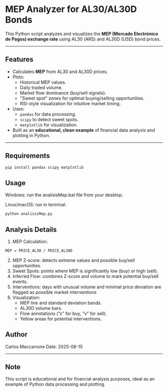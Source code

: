 # MEP Analyzer for AL30/AL30D Bonds

This Python script analyzes and visualizes the **MEP (Mercado Electrónico de Pagos) exchange rate** using AL30 (ARS) and AL30D (USD) bond prices.

---

## Features

- Calculates **MEP** from AL30 and AL30D prices.
- Plots:
  - Historical MEP values.
  - Daily traded volume.
  - Market flow dominance (buy/sell signals).
  - "Sweet spot" zones for optimal buying/selling opportunities.
  - RSI-style visualization for intuitive market timing.
- Uses:
  - `pandas` for data processing.
  - `scipy` to detect sweet spots.
  - `matplotlib` for visualization.
- Built as an **educational, clean example** of financial data analysis and plotting in Python.

---

## Requirements

```bash
pip install pandas scipy matplotlib
```

## Usage

Windows: run the analisisMep.bat file from your desktop.

Linux/macOS: run in terminal:

```bash
python analisisMep.py
```

## Analysis Details

1. MEP Calculation:
```bash
MEP = PRICE_AL30 / PRICE_AL30D
```
2. MEP Z-score: detects extreme values and possible buy/sell opportunities.
3. Sweet Spots: points where MEP is significantly low (buy) or high (sell).
4. Inferred Flow: combines Z-score and volume to mark potential buy/sell events.
5. Interventions: days with unusual volume and minimal price deviation are flagged as possible market interventions
6. Visualization:
	- MEP line and standard deviation bands.
	- AL30D volume bars.
	- Flow annotations (“c” for buy, “v” for sell).
	- Yellow areas for potential interventions.

## Author

Carlos Maccarrone
Date: 2025-08-15

---

## Note

This script is educational and for financial analysis purposes, ideal as an example of Python data processing and plotting.
